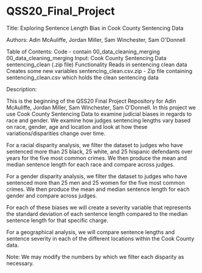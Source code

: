 # QSS20_Final_Project


Title: Exploring Sentence Length Bias in Cook County Sentencing Data

Authors: Adin McAuliffe, Jordan Miller, Sam Winchester, Sam O'Donnell 

Table of Contents: 
Code - contain 00_data_cleaning_merging 
  00_data_cleaning_merging 
    Input: Cook County Sentencing Data sentencing_clean (.zip file)
    Functionality 
    Reads in sentencing clean data 
    Creates some new variables 
sentencing_clean.csv.zip - Zip file containing sentencing_clean.csv which holds the clean sentencing data

Description: 

This is the beginning of the QSS20 Final Project Repository for Adin McAuliffe, Jordan Miller, Sam Winchester, Sam O'Donnell. In this project we use Cook County Sentencing Data to examine judicial biases in regards to race and gender. We examine how judges sentencing lengths vary based on race, gender, age and location and look at how these variations/disparities change over time.  

For a racial disparity analysis, we filter the dataset to judges who have sentenced more than 25 black, 25 white, and 25 hispanic defendants over years for the five most common crimes. We then produce the mean and median sentence length for each race and compare across judges. 

For a gender disparity analysis, we filter the dataset to judges who have sentenced more than 25 men and 25 women for the five most common crimes. We then produce the mean and median sentence length for each gender and compare across judges. 

For each of these biases we will create a severity variable that represents the standard deviation of each sentence length compared to the median sentence length for that specific charge. 

For a geographical analysis, we will compare sentence lengths and sentence severity in each of the different locations within the Cook County data. 


Note: We may modify the numbers by which we filter each disparity as necessary. 
